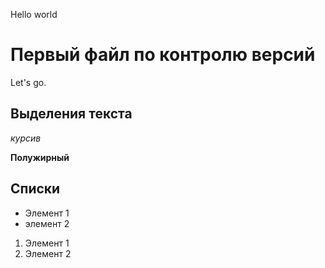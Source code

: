 Hello world

# Первый файл по контролю версий

Let's go.

## Выделения текста

*курсив*

**Полужирный**

## Списки

* Элемент 1
* элемент 2

1. Элемент 1
2. Элемент 2